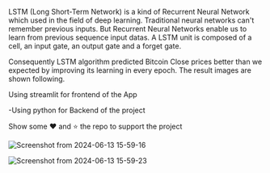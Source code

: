 LSTM (Long Short-Term Network) is a kind of Recurrent Neural Network which used in the field of deep learning. Traditional neural networks can't remember previous inputs. But Recurrent Neural Networks enable us to learn from previous sequence input datas. A LSTM unit is composed of a cell, an input gate, an output gate and a forget gate.

Consequently LSTM algorithm predicted Bitcoin Close prices better than we expected by improving its learning in every epoch. The result images are shown following.

Using streamlit for frontend of the App

-Using python for Backend of the project

Show some ❤️ and ⭐ the repo to support the project

![Screenshot from 2024-06-13 15-59-16](https://github.com/Mohammad-Moiz/BitCoin-Price-Predictor-App/assets/127727314/a61a711c-169e-4c60-9b7e-91214fd0fed8)




![Screenshot from 2024-06-13 15-59-23](https://github.com/Mohammad-Moiz/BitCoin-Price-Predictor-App/assets/127727314/11c4c8b9-d99e-4d7b-aa61-ff11c39335e5)



